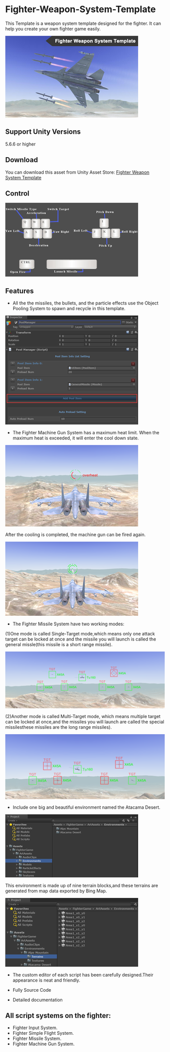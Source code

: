# Fighter-Weapon-System-Template

This Template is a weapon system template designed for the fighter. It can help you create your own fighter game easily.

![image](https://github.com/swordmaster003/Fighter-Weapon-System-Template/blob/master/Screenshots/Cover.png)

## Support Unity Versions

5.6.6 or higher

## Download

You can download this asset from Unity Asset Store:
[Fighter Weapon System Template](https://assetstore.unity.com/packages/templates/systems/fighter-weapon-system-template-153238?aid=1101l3qJu)

## Control

![image](https://github.com/swordmaster003/Fighter-Weapon-System-Template/blob/master/Screenshots/Control.png)

## Features

- All the the missiles, the bullets, and the particle effects use the Object Pooling System to spawn and recycle in this template.

![image](https://github.com/swordmaster003/Fighter-Weapon-System-Template/blob/master/Screenshots/ObjectPool.png)

- The Fighter Machine Gun System has a maximum heat limit. When the maximum heat is exceeded, it will enter the cool down state. 

![image](https://github.com/swordmaster003/Fighter-Weapon-System-Template/blob/master/Screenshots/MachineGun2.png)

 After the cooling is completed, the machine gun can be fired again.
 
 ![image](https://github.com/swordmaster003/Fighter-Weapon-System-Template/blob/master/Screenshots/MachineGun1.png)

- The Fighter Missile System have two working modes:

(1)One mode is called Single-Target mode,which means only one attack target can be locked at once and the missile you will launch is called the general missle(this missile is a short range missile). 

![image](https://github.com/swordmaster003/Fighter-Weapon-System-Template/blob/master/Screenshots/AimSingle.png)

(2)Another mode is called Multi-Target mode, which means multiple target can be locked at once,and the missiles you will launch are called the special missilesthese missiles are the long range missiles).

![image](https://github.com/swordmaster003/Fighter-Weapon-System-Template/blob/master/Screenshots/AimMulti.png)
 
- Include one big and beautiful environment named the Atacama Desert.

![image](https://github.com/swordmaster003/Fighter-Weapon-System-Template/blob/master/Screenshots/Environment1.png)

 This environment is made up of nine terrain blocks,and these terrains are generated from map data exported by Bing Map.
 
 ![image](https://github.com/swordmaster003/Fighter-Weapon-System-Template/blob/master/Screenshots/Environment2.png)

- The custom editor of each script has been carefully designed.Their appearance is neat and friendly.

- Fully Source Code

- Detailed documentation

## All script systems on the fighter:

 - Fighter Input System.
 - Fighter Simple Flight System.
 - Fighter Missile System.
 - Fighter Machine Gun System.
